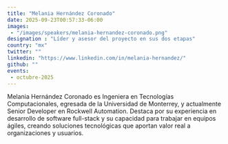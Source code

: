 ```yaml
---
title: "Melania Hernández Coronado"
date: 2025-09-23T00:57:33-06:00
images: 
 - "/images/speakers/melania-hernandez-coronado.png"
designation : "Líder y asesor del proyecto en sus dos etapas"
country: "mx"
twitter: ""
linkedin: "https://www.linkedin.com/in/melania-hernandez/"
github: ""
events: 
 - octubre-2025
---
```


Melania Hernández Coronado es Ingeniera en Tecnologías Computacionales, egresada de la Universidad de Monterrey, y actualmente Senior Developer en Rockwell Automation. Destaca por su experiencia en desarrollo de software full-stack y su capacidad para trabajar en equipos ágiles, creando soluciones tecnológicas que aportan valor real a organizaciones y usuarios.